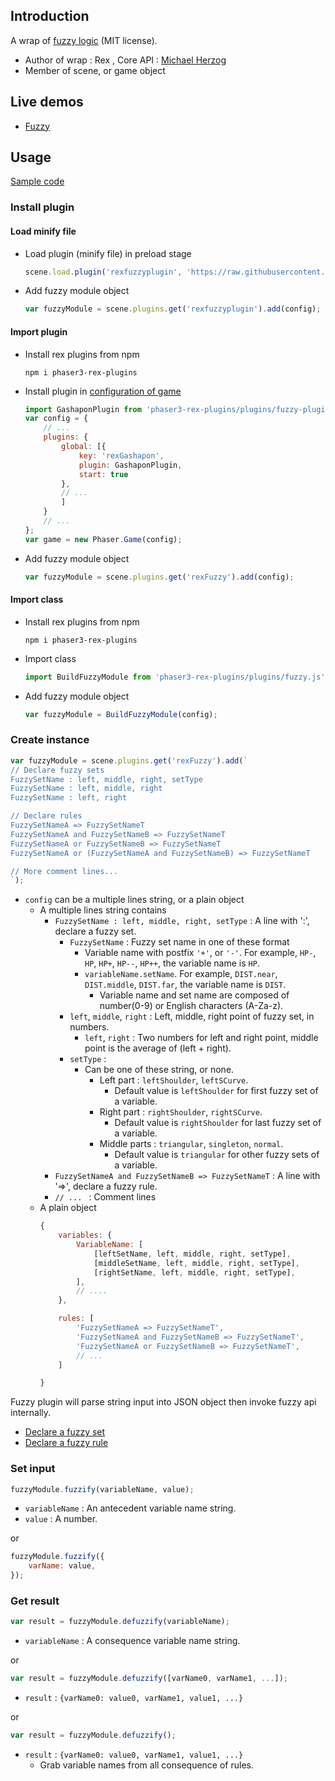 ## Introduction

A wrap of [fuzzy logic](https://github.com/Mugen87/yuka/tree/master/src/fuzzy) (MIT license).

- Author of wrap : Rex , Core API : [Michael Herzog](https://github.com/Mugen87)
- Member of scene, or game object

## Live demos

- [Fuzzy](https://codepen.io/rexrainbow/pen/GRERQGG)

## Usage

[Sample code](https://github.com/rexrainbow/phaser3-rex-notes/tree/master/examples/fuzzy)

### Install plugin

#### Load minify file

- Load plugin (minify file) in preload stage
    ```javascript
    scene.load.plugin('rexfuzzyplugin', 'https://raw.githubusercontent.com/rexrainbow/phaser3-rex-notes/master/dist/rexfuzzyplugin.min.js', true);
    ```
- Add fuzzy module object
    ```javascript
    var fuzzyModule = scene.plugins.get('rexfuzzyplugin').add(config);
    ```

#### Import plugin

- Install rex plugins from npm
    ```
    npm i phaser3-rex-plugins
    ```
- Install plugin in [configuration of game](game.md#configuration)
    ```javascript
    import GashaponPlugin from 'phaser3-rex-plugins/plugins/fuzzy-plugin.js';
    var config = {
        // ...
        plugins: {
            global: [{
                key: 'rexGashapon',
                plugin: GashaponPlugin,
                start: true
            },
            // ...
            ]
        }
        // ...
    };
    var game = new Phaser.Game(config);
    ```
- Add fuzzy module object
    ```javascript
    var fuzzyModule = scene.plugins.get('rexFuzzy').add(config);
    ```

#### Import class

- Install rex plugins from npm
    ```
    npm i phaser3-rex-plugins
    ```
- Import class
    ```javascript
    import BuildFuzzyModule from 'phaser3-rex-plugins/plugins/fuzzy.js';
    ```
- Add fuzzy module object
    ```javascript
    var fuzzyModule = BuildFuzzyModule(config);
    ```

### Create instance

```javascript
var fuzzyModule = scene.plugins.get('rexFuzzy').add(`
// Declare fuzzy sets
FuzzySetName : left, middle, right, setType
FuzzySetName : left, middle, right
FuzzySetName : left, right

// Declare rules
FuzzySetNameA => FuzzySetNameT
FuzzySetNameA and FuzzySetNameB => FuzzySetNameT
FuzzySetNameA or FuzzySetNameB => FuzzySetNameT
FuzzySetNameA or (FuzzySetNameA and FuzzySetNameB) => FuzzySetNameT

// More comment lines...
`);
```

- `config` can be a multiple lines string, or a plain object
    - A multiple lines string contains
        - `FuzzySetName : left, middle, right, setType` : A line with ':', declare a fuzzy set.
            - `FuzzySetName` : Fuzzy set name in one of these format
                - Variable name with postfix `'+'`, or `'-'`. For example, `HP-`, `HP`, `HP+`, `HP--`, `HP++`, the variable name is `HP`.
                - `variableName.setName`. For example, `DIST.near`, `DIST.middle`, `DIST.far`, the variable name is `DIST`.
                    - Variable name and set name are composed of number(0-9) or English characters (A-Za-z).
            - `left`, `middle`, `right` : Left, middle, right point of fuzzy set, in numbers.
                - `left`, `right` : Two numbers for left and right point, middle point is the average of (left + right).
            - `setType` : 
                - Can be one of these string, or none.
                    - Left part : `leftShoulder`, `leftSCurve`. 
                        - Default value is `leftShoulder` for first fuzzy set of a variable.
                    - Right part : `rightShoulder`, `rightSCurve`. 
                        - Default value is `rightShoulder` for last fuzzy set of a variable.
                    - Middle parts : `triangular`, `singleton`, `normal`. 
                        - Default value is `triangular` for other fuzzy sets of a variable.
        - `FuzzySetNameA and FuzzySetNameB => FuzzySetNameT` : A line with '=>', declare a fuzzy rule.
        - `// ... ` : Comment lines
    - A plain object
        ```javascript
        {
            variables: {
                VariableName: [
                    [leftSetName, left, middle, right, setType],
                    [middleSetName, left, middle, right, setType],
                    [rightSetName, left, middle, right, setType],
                ],
                // ....
            },

            rules: [
                'FuzzySetNameA => FuzzySetNameT',
                'FuzzySetNameA and FuzzySetNameB => FuzzySetNameT',
                'FuzzySetNameA or FuzzySetNameB => FuzzySetNameT',
                // ...
            ]

        }
        ```

Fuzzy plugin will parse string input into JSON object then invoke fuzzy api internally.

- [Declare a fuzzy set](https://github.com/Mugen87/yuka/blob/master/examples/fuzzy/src/Soldier.js#L131)
- [Declare a fuzzy rule](https://github.com/Mugen87/yuka/blob/master/examples/fuzzy/src/Soldier.js#L157)

### Set input

```javascript
fuzzyModule.fuzzify(variableName, value);
```

- `variableName` : An antecedent variable name string.
- `value` : A number.

or

```javascript
fuzzyModule.fuzzify({
    varName: value,
});
```

### Get result

```javascript
var result = fuzzyModule.defuzzify(variableName);
```

- `variableName` : A consequence variable name string.

or

```javascript
var result = fuzzyModule.defuzzify([varName0, varName1, ...]);
```

- `result` : `{varName0: value0, varName1, value1, ...}`

or

```javascript
var result = fuzzyModule.defuzzify();
```

- `result` : `{varName0: value0, varName1, value1, ...}`
    - Grab variable names from all consequence of rules.